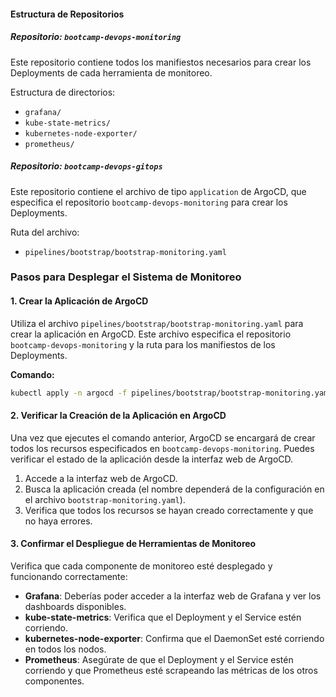 #### Estructura de Repositorios

##### Repositorio: `bootcamp-devops-monitoring`
Este repositorio contiene todos los manifiestos necesarios para crear los Deployments de cada herramienta de monitoreo.

Estructura de directorios:
- `grafana/`
- `kube-state-metrics/`
- `kubernetes-node-exporter/`
- `prometheus/`

##### Repositorio: `bootcamp-devops-gitops`
Este repositorio contiene el archivo de tipo `application` de ArgoCD, que especifica el repositorio `bootcamp-devops-monitoring` para crear los Deployments.

Ruta del archivo:
- `pipelines/bootstrap/bootstrap-monitoring.yaml`

### Pasos para Desplegar el Sistema de Monitoreo

#### 1. Crear la Aplicación de ArgoCD

Utiliza el archivo `pipelines/bootstrap/bootstrap-monitoring.yaml` para crear la aplicación en ArgoCD. Este archivo especifica el repositorio `bootcamp-devops-monitoring` y la ruta para los manifiestos de los Deployments.

**Comando:**
```bash
kubectl apply -n argocd -f pipelines/bootstrap/bootstrap-monitoring.yaml
```

#### 2. Verificar la Creación de la Aplicación en ArgoCD

Una vez que ejecutes el comando anterior, ArgoCD se encargará de crear todos los recursos especificados en `bootcamp-devops-monitoring`. Puedes verificar el estado de la aplicación desde la interfaz web de ArgoCD.

1. Accede a la interfaz web de ArgoCD.
2. Busca la aplicación creada (el nombre dependerá de la configuración en el archivo `bootstrap-monitoring.yaml`).
3. Verifica que todos los recursos se hayan creado correctamente y que no haya errores.

#### 3. Confirmar el Despliegue de Herramientas de Monitoreo

Verifica que cada componente de monitoreo esté desplegado y funcionando correctamente:

- **Grafana**: Deberías poder acceder a la interfaz web de Grafana y ver los dashboards disponibles.
- **kube-state-metrics**: Verifica que el Deployment y el Service estén corriendo.
- **kubernetes-node-exporter**: Confirma que el DaemonSet esté corriendo en todos los nodos.
- **Prometheus**: Asegúrate de que el Deployment y el Service estén corriendo y que Prometheus esté scrapeando las métricas de los otros componentes.
